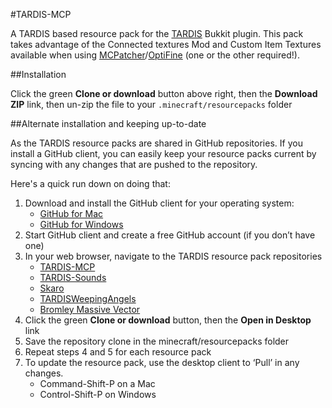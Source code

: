 #TARDIS-MCP

A TARDIS based resource pack for the [TARDIS](http://dev.bukkit.org/bukkit-plugins/tardis/) Bukkit plugin. This pack takes advantage of the Connected textures Mod and Custom Item Textures available when using [MCPatcher](https://bitbucket.org/prupe/mcpatcher/wiki/Home)/[OptiFine](http://www.minecraftforum.net/forums/mapping-and-modding/minecraft-mods/1272953) (one or the other required!).

##Installation

Click the green __Clone or download__ button above right, then the __Download ZIP__ link, then un-zip the file to your `.minecraft/resourcepacks` folder

##Alternate installation and keeping up-to-date

As the TARDIS resource packs are shared in GitHub repositories. If you install a GitHub client, you can easily keep your resource packs current by syncing with any changes that are pushed to the repository.

Here's a quick run down on doing that:

1. Download and install the GitHub client for your operating system:
   * [GitHub for Mac](https://mac.github.com/)
   * [GitHub for Windows](https://windows.github.com/)
2. Start GitHub client and create a free GitHub account (if you don’t have one)
3. In your web browser, navigate to the TARDIS resource pack repositories
   * [TARDIS-MCP](https://github.com/eccentricdevotion/TARDIS-MCP)
   * [TARDIS-Sounds](https://github.com/eccentricdevotion/TARDIS-SoundResourcePack)
   * [Skaro](https://github.com/eccentricdevotion/Skaro)
   * [TARDISWeepingAngels](https://github.com/eccentricdevotion/TARDISWeepingAngels-Resource-Pack)
   * [Bromley Massive Vector](https://github.com/eccentricdevotion/Bromley-Massive-Vector)
4. Click the green __Clone or download__ button, then the __Open in Desktop__ link
5. Save the repository clone in the minecraft/resourcepacks folder
6. Repeat steps 4 and 5 for each resource pack
7. To update the resource pack, use the desktop client to ‘Pull’ in any changes.
   * Command-Shift-P on a Mac
   * Control-Shift-P on Windows
